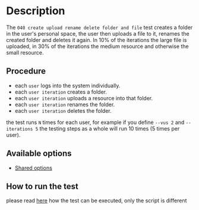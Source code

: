 # Description

The `040 create upload rename delete folder and file` test creates a folder in the user's personal space, the user then uploads a file to it, renames the created folder and deletes it again.
In 10% of the iterations the large file is uploaded, in 30% of the iterations the medium resource and otherwise the small resource.

## Procedure

* each `user` logs into the system individually.
* each `user iteration` creates a folder.
* each `user iteration` uploads a resource into that folder.
* each `user iteration` renames the folder.
* each `user iteration` deletes the folder.

the test runs `N` times for each user, for example if you define `--vus 2` and `--iterations 5`
the testing steps as a whole will run 10 times (5 times per user).


## Available options

* [Shared options](/k6-tests/src/values/env)


## How to run the test

please read [here](/k6-tests/docs/run) how the test can be executed, only the script is different
